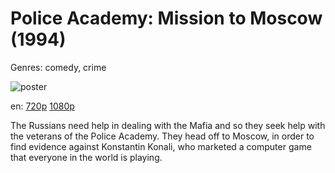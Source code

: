 # Police Academy: Mission to Moscow (1994)

Genres: comedy, crime

![poster](http://image.tmdb.org/t/p/w500/nrsmwXAEOhQ8KxZfMf5e5mc47zq.jpg)

en:
  [720p](magnet:?xt=urn:btih:DFAFBBA832BC5D3C0515736CD33A6F9C04847C6E&tr=udp://glotorrents.pw:6969/announce&tr=udp://tracker.opentrackr.org:1337/announce&tr=udp://torrent.gresille.org:80/announce&tr=udp://tracker.openbittorrent.com:80&tr=udp://tracker.coppersurfer.tk:6969&tr=udp://tracker.leechers-paradise.org:6969&tr=udp://p4p.arenabg.ch:1337&tr=udp://tracker.internetwarriors.net:1337)
  [1080p](magnet:?xt=urn:btih:266FC92FA96D4C693CD75826D088AE9E0695C70E&tr=udp://glotorrents.pw:6969/announce&tr=udp://tracker.opentrackr.org:1337/announce&tr=udp://torrent.gresille.org:80/announce&tr=udp://tracker.openbittorrent.com:80&tr=udp://tracker.coppersurfer.tk:6969&tr=udp://tracker.leechers-paradise.org:6969&tr=udp://p4p.arenabg.ch:1337&tr=udp://tracker.internetwarriors.net:1337)
  


The Russians need help in dealing with the Mafia and so they seek help with the veterans of the Police Academy. They head off to Moscow, in order to find evidence against Konstantin Konali, who marketed a computer game that everyone in the world is playing.